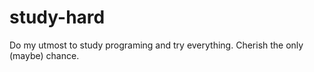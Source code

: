 # study-hard

Do my utmost to study programing and try everything.
Cherish the only (maybe) chance.

